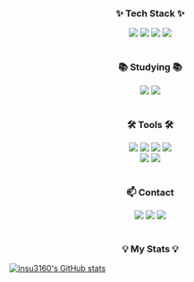 <h3 align="center">✨ Tech Stack ✨</h3>
<div align="center">
  <img src="https://img.shields.io/badge/Java-007396?style=flat&logo=OpenJDK&logoColor=white"/>
  <img src="https://img.shields.io/badge/React Native-61DAFB?style=flat-square&logo=React&logoColor=black"/>
  <img src="https://img.shields.io/badge/JavaScript-F7DF1E?style=flat-square&logo=javascript&logoColor=black"/>
  <img src="https://img.shields.io/badge/Git-F05032?style=flat-square&logo=git&logoColor=white"/>
</div>
<br>

<h3 align="center">📚 Studying 📚</h3>
<div align="center">
  <img src="https://img.shields.io/badge/Spring-6DB33F?style=flat-square&logo=Spring&logoColor=white"/>
  <img src="https://img.shields.io/badge/SPRINGBOOT-6DB33F?style=flat-square&logo=springboot&logoColor=white"/>
</div>
<br>

<h3 align="center">🛠 Tools 🛠</h3>
<div align="center">
  <img src="https://img.shields.io/badge/POSTMAN-FF6C37?style=flat-square&logo=postman&logoColor=white"/>
  <img src="https://img.shields.io/badge/INTELLIJ-000000?style=flat-square&logo=intellijidea&logoColor=white"/>
  <img src="https://img.shields.io/badge/VSCODE-007ACC?style=flat-square&logo=visualstudiocode&logoColor=white"/>
  <img src="https://img.shields.io/badge/ANDROID STUDIO-3DDC84?style=flat-square&logo=androidstudio&logoColor=white"/>
  <br>
  <img src="https://img.shields.io/badge/MySQL-4479A1?style=flat-square&logo=MySQL&logoColor=white"/>
  <img src="https://img.shields.io/badge/FIGMA-F24E1E?style=flat-square&logo=figma&logoColor=white"/>
</div>
<br>

<h3 align="center"> 📫 Contact </h3>
<div align="center">
<a href="https://insu3160.github.io/" target="_blank"><img src="https://img.shields.io/badge/GitHub-181717?style=flat-square&logo=GitHub&logoColor=white"/></a>
<a href="https://www.instagram.com/insu_1004/" target="_blank"><img src="https://img.shields.io/badge/insu_1004-E4405F?style=flat-square&logo=Instagram&logoColor=white"/></a>
<a href="mailto:is23193160@gmail.com"><img src="https://img.shields.io/badge/Mail-D14836?style=flat-square&logo=gmail&logoColor=white&link=mailto:is23193160@gmail.com"/></a>
</div>

<br>
<h3 align="center">💡 My Stats 💡</h1>

[![insu3160's GitHub stats](https://github-readme-stats.vercel.app/api?username=insu3160)](https://github.com/insu3160/github-readme-stats)
